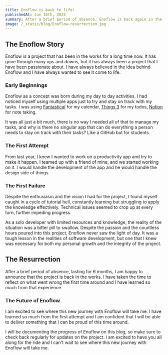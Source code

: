 ```yaml
---
title: Enoflow is back to life!
publishedAt: Jun 10th, 2024
summary: After a brief period of absence, Enoflow is back again in the works. Learn more about what we have been up to, the story until now and what's next in the future of Enoflow!
image: /_static/blog/Enoflow-resurrection.jpg
---
```


## The Enoflow Story

Enoflow is a project that has been in the works for a long time now. It has gone through many ups and downs, but it has always been a project that I have been passionate about. I have always believed in the idea behind Enoflow and I have always wanted to see it come to life.

### Early Beginnings

Enoflow as a concept was born during my day to day activities. I had noticed myself using multiple apps just to try and stay on track with my tasks. I was using [Fantastical](https://flexibits.com/fantastical) for my calendar, [Things 3](https://culturedcode.com/things/) for my todos, [Notion](https://notion.so) for note taking.

It was all just a bit much, there is no way I needed all of that to manage my tasks, and why is there no singular app that can do everything a person needs to stay on track with their tasks? Like a GitHub but for students.

### The First Attempt

From last year, I knew I wanted to work on a productivity app and try to make it happen. I teamed up with a friend of mine, and we started working on it. I would handle the development of the app and he would handle the design side of things.

### The First Failure

Despite the enthusiasm and the vision I had for the project, I found myself caught in a cycle of tutorial hell, constantly learning but struggling to apply the knowledge effectively. Technical issues seemed to crop up at every turn, further impeding progress.

As a solo developer with limited resources and knowledge, the reality of the situation was a bitter pill to swallow. Despite the passion and the countless hours poured into this project, Enoflow never saw the light of day. It was a tough lesson in the realities of software development, but one that I knew was necessary for both my personal growth and the integrity of the project.

## The Resurrection

After a brief period of absence, lasting for 6 months, I am happy to announce that the project is back in the works. I have taken the time to reflect on what went wrong the first time around and I have learned so much from that experience.

### The Future of Enoflow

I am excited to see where this new journey with Enoflow will take me. I have learned so much from the first attempt and I am confident that I will be able to deliver something that I can be proud of this time around.

I will be documenting the progress of Enoflow on this blog, so make sure to check back regularly for updates on the project. I am excited to have you all along for the ride and I can't wait to see where this new journey with Enoflow will take me.
